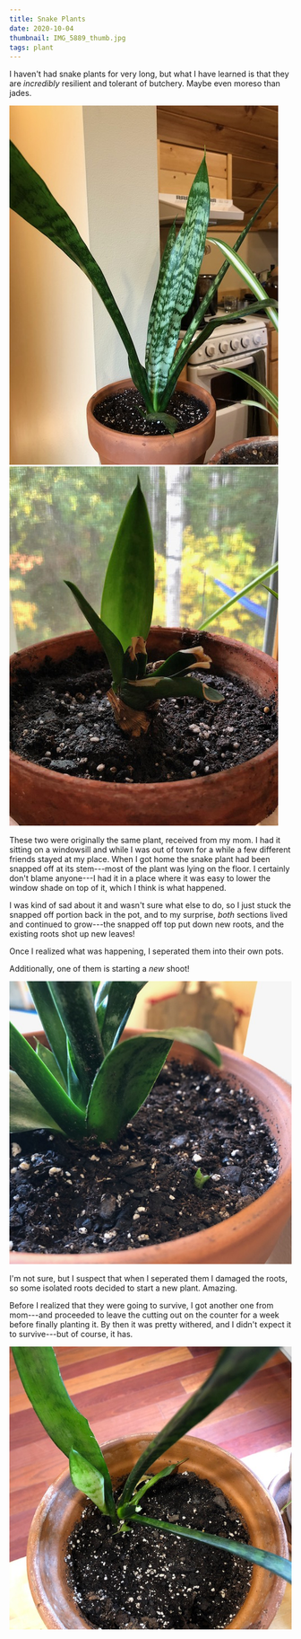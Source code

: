 ```yaml
---
title: Snake Plants
date: 2020-10-04
thumbnail: IMG_5889_thumb.jpg
tags: plant
---
```

I haven't had snake plants for very long, but what I have learned is that they are *incredibly* resilient and tolerant of butchery. Maybe even moreso than jades.

![](IMG_5883.jpeg)![](IMG_5889.jpeg)

These two were originally the same plant, received from my mom. I had it sitting on a windowsill and while I was out of town for a while a few different friends stayed at my place. When I got home the snake plant had been snapped off at its stem---most of the plant was lying on the floor. I certainly don't blame anyone---I had it in a place where it was easy to lower the window shade on top of it, which I think is what happened.

I was kind of sad about it and wasn't sure what else to do, so I just stuck the snapped off portion back in the pot, and to my surprise, *both* sections lived and continued to grow---the snapped off top put down new roots, and the existing roots shot up new leaves!

Once I realized what was happening, I seperated them into their own pots.

Additionally, one of them is starting a *new* shoot!

![](IMG_6066.jpeg)

I'm not sure, but I suspect that when I seperated them I damaged the roots, so some isolated roots decided to start a new plant. Amazing.

Before I realized that they were going to survive, I got another one from mom---and proceeded to leave the cutting out on the counter for a week before finally planting it. By then it was pretty withered, and I didn't expect it to survive---but of course, it has.

![](IMG_5899.jpeg)
